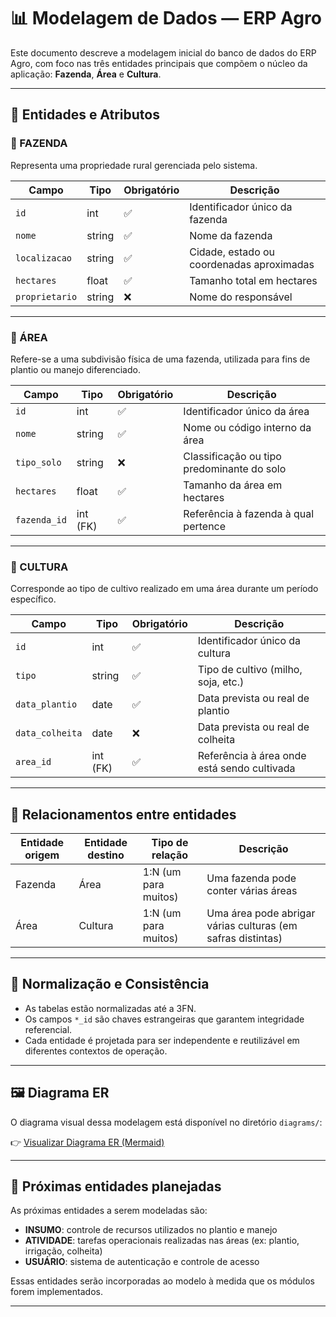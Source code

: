 # 📊 Modelagem de Dados — ERP Agro

Este documento descreve a modelagem inicial do banco de dados do ERP Agro, com foco nas três entidades principais que compõem o núcleo da aplicação: **Fazenda**, **Área** e **Cultura**.

---

## 🧱 Entidades e Atributos

### 🏡 FAZENDA

Representa uma propriedade rural gerenciada pelo sistema.

| Campo          | Tipo     | Obrigatório | Descrição                                 |
|----------------|----------|-------------|--------------------------------------------|
| `id`           | int      | ✅           | Identificador único da fazenda             |
| `nome`         | string   | ✅           | Nome da fazenda                            |
| `localizacao`  | string   | ✅           | Cidade, estado ou coordenadas aproximadas  |
| `hectares`     | float    | ✅           | Tamanho total em hectares                  |
| `proprietario` | string   | ❌           | Nome do responsável                        |

---

### 🌾 ÁREA

Refere-se a uma subdivisão física de uma fazenda, utilizada para fins de plantio ou manejo diferenciado.

| Campo         | Tipo     | Obrigatório | Descrição                                  |
|---------------|----------|-------------|---------------------------------------------|
| `id`          | int      | ✅           | Identificador único da área                |
| `nome`        | string   | ✅           | Nome ou código interno da área             |
| `tipo_solo`   | string   | ❌           | Classificação ou tipo predominante do solo |
| `hectares`    | float    | ✅           | Tamanho da área em hectares                |
| `fazenda_id`  | int (FK) | ✅           | Referência à fazenda à qual pertence       |

---

### 🌱 CULTURA

Corresponde ao tipo de cultivo realizado em uma área durante um período específico.

| Campo           | Tipo     | Obrigatório | Descrição                                   |
|-----------------|----------|-------------|----------------------------------------------|
| `id`            | int      | ✅           | Identificador único da cultura              |
| `tipo`          | string   | ✅           | Tipo de cultivo (milho, soja, etc.)         |
| `data_plantio`  | date     | ✅           | Data prevista ou real de plantio            |
| `data_colheita` | date     | ❌           | Data prevista ou real de colheita           |
| `area_id`       | int (FK) | ✅           | Referência à área onde está sendo cultivada |

---

## 🔁 Relacionamentos entre entidades

| Entidade origem | Entidade destino | Tipo de relação    | Descrição                                                |
|------------------|------------------|---------------------|-----------------------------------------------------------|
| Fazenda          | Área             | 1:N (um para muitos) | Uma fazenda pode conter várias áreas                     |
| Área             | Cultura          | 1:N (um para muitos) | Uma área pode abrigar várias culturas (em safras distintas) |

---

## 🧭 Normalização e Consistência

- As tabelas estão normalizadas até a 3FN.
- Os campos `*_id` são chaves estrangeiras que garantem integridade referencial.
- Cada entidade é projetada para ser independente e reutilizável em diferentes contextos de operação.

---

## 🖼️ Diagrama ER

O diagrama visual dessa modelagem está disponível no diretório `diagrams/`:

👉 [Visualizar Diagrama ER (Mermaid)](../diagrams/der.md)

---

## 📝 Próximas entidades planejadas

As próximas entidades a serem modeladas são:

- **INSUMO**: controle de recursos utilizados no plantio e manejo
- **ATIVIDADE**: tarefas operacionais realizadas nas áreas (ex: plantio, irrigação, colheita)
- **USUÁRIO**: sistema de autenticação e controle de acesso

Essas entidades serão incorporadas ao modelo à medida que os módulos forem implementados.

---
